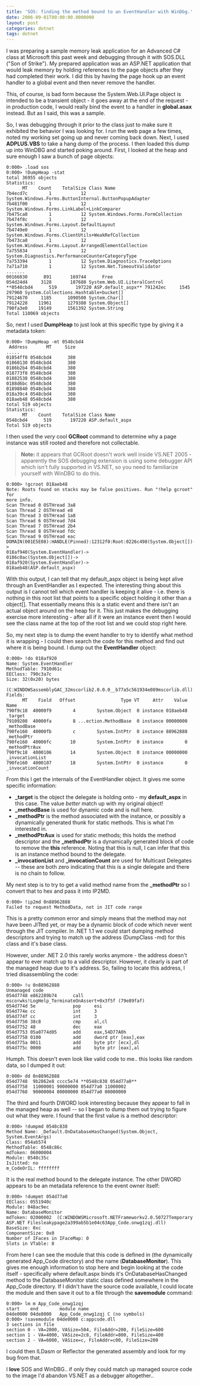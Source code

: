 ```yaml
---
title: 'SOS: finding the method bound to an EventHandler with WinDbg.'
date: 2006-09-01T00:00:00.0000000
layout: post
categories: dotnet
tags: dotnet
---
```


I was preparing a sample memory leak application for an Advanced C# class at Microsoft this past week and debugging through it with SOS.DLL ("Son of Strike"). My prepared application was an ASP.NET application that would leak memory by holding references to the page objects after they had completed their work. I did this by having the page hook up an event handler to a global event and then never remove the handler.  
  
This, of course, is bad form because the System.Web.UI.Page object is intended to be a transient object - it goes away at the end of the request - in production code, I would really bind the event to a handler in **global.asax** instead. But as I said, this was a sample.  
  
So, I was debugging through it prior to the class just to make sure it exhibited the behavior I was looking for. I run the web page a few times, noted my working set going up and never coming back down. Next, I used **ADPLUS.VBS** to take a hang dump of the process. I then loaded this dump up into WinDBG and started poking around. First, I looked at the heap and sure enough I saw a bunch of page objects:  

```output
0:000> .load sos
0:000> !DumpHeap -stat
total 36955 objects
Statistics:
      MT    Count    TotalSize Class Name
7b4ecd7c        1           12 System.Windows.Forms.ButtonInternal.ButtonPopupAdapter
7b481f00        1           12 System.Windows.Forms.LinkLabel+LinkComparer
7b475ca8        1           12 System.Windows.Forms.FormCollection
7b474f8c        1           12 System.Windows.Forms.Layout.DefaultLayout
7b4749e0        1           12 System.Windows.Forms.ClientUtils+WeakRefCollection
7b473ca8        1           12 System.Windows.Forms.Layout.ArrangedElementCollection
7a755834        1           12 System.Diagnostics.PerformanceCounterCategoryType
7a753394        1           12 System.Diagnostics.TraceOptions
7a71a710        1           12 System.Net.TimeoutValidator
.......
00166030      891       169744      Free
054d24d4     3128       187680 System.Web.UI.LiteralControl
**0548cbd4      519       197220 ASP.default_aspx** 791242ec     1545       297960 System.Collections.Hashtable+bucket[]
79124670     1185      1090500 System.Char[]
79124228    11961      1279380 System.Object[]
790fa3e0    19149      1561392 System.String
Total 110069 objects
```

So, next I used **DumpHeap** to just look at this specific type by giving it a metadata token:

```output
0:000> !DumpHeap -mt 0548cbd4        
 Address       MT     Size
.....     
01854ff0 0548cbd4      380     
01860130 0548cbd4      380     
0186b2b4 0548cbd4      380     
018773f8 0548cbd4      380     
01882538 0548cbd4      380     
0188d6bc 0548cbd4      380     
01898840 0548cbd4      380     
018a39c4 0548cbd4      380     
018aeb48 0548cbd4      380     
total 519 objects
Statistics:
      MT    Count    TotalSize Class Name
0548cbd4      519       197220 ASP.default_aspx
Total 519 objects
```

I then used the _very_ cool **GCRoot** command to determine why a page instance was still rooted and therefore not collectable.  

> **Note:** it appears that GCRoot doesn't work well inside VS.NET 2005 - apparently the SOS debugging extension is using some debugger API which isn't fully supported in VS.NET, so you need to familiarize yourself with WinDBG to do this.

```output
0:000> !gcroot 018aeb48 
Note: Roots found on stacks may be false positives. Run "!help gcroot" for
more info.
Scan Thread 0 OSTHread 3a8
Scan Thread 2 OSTHread e8
Scan Thread 3 OSTHread 1a8
Scan Thread 6 OSTHread 7d4
Scan Thread 7 OSTHread 2b4
Scan Thread 8 OSTHread fdc
Scan Thread 9 OSTHread eac
DOMAIN(001E5E08):HANDLE(Pinned):12312f0:Root:0226c498(System.Object[])->
018af940(System.EventHandler)->
0186c0ac(System.Object[])->
018af920(System.EventHandler)->
018aeb48(ASP.default_aspx)
```

With this output, I can tell that my default_aspx object is being kept alive through an EventHandler as I expected. The interesting thing about this output is I cannot tell which event handler is keeping it alive - i.e. there is nothing in this root list that points to a specific object holding it other than a object[]. That essentially means this is a static event and there isn't an actual object around on the heap for it. This just makes the debugging exercise more interesting - after all if it were an instance event then I would see the class name at the top of the root list and we could stop right here.  
  
So, my next step is to dump the event handler to try to identify what method it is wrapping - I could then search the code for this method and find out where it is being bound. I dump out the **EventHandler** object:

```output
0:000> !do 018af920
Name: System.EventHandler
MethodTable: 7910d61c
EEClass: 790c3a7c
Size: 32(0x20) bytes
 (C:WINDOWSassemblyGAC_32mscorlib2.0.0.0__b77a5c561934e089mscorlib.dll)
Fields:
      MT    Field   Offset                 Type VT     Attr    Value Name
790f9c18  40000f9        4        System.Object  0 instance 018aeb48 _target
79109208  40000fa        8 ...ection.MethodBase  0 instance 00000000 _methodBase
790fe160  40000fb        c        System.IntPtr  0 instance 88962888 _methodPtr
790fe160  40000fc       10        System.IntPtr  0 instance        0 _methodPtrAux
790f9c18  4000106       14        System.Object  0 instance 00000000 _invocationList
790fe160  4000107       18        System.IntPtr  0 instance        0 _invocationCount
```

From this I get the internals of the EventHandler object. It gives me some specific information:

- **_target** is the object the delegate is holding onto - my **default_aspx** in this case. The value _better_ match up with my original object!
- **_methodBase** is used for dynamic code and is null here.
- **_methodPtr** is the method associated with the instance, or possibly a dynamically generated thunk for static methods. This is what I'm interested in.
- **_methodPtrAux** is used for static methods; this holds the method descriptor and the **_methodPtr** is a dynamically generated block of code to remove the **this** reference. Noting that this is null, I can infer that this is an instance method bound to the delegate.
- **_invocationList** and **_invocationCount** are used for Multicast Delegates -- these are both zero indicating that this is a single delegate and there is no chain to follow.

My next step is to try to get a valid method name from the **_methodPtr** so I convert that to hex and pass it into IP2MD.

```output
0:000> !ip2md 0n88962888 
Failed to request MethodData, not in JIT code range
```

This is a pretty common error and simply means that the method may not have been JITted yet, or may be a dynamic block of code which never went through the JIT compiler. In .NET 1.1 we could start dumping method descriptors and trying to match up the address (DumpClass -md) for this class and it's base class.  
  
However, under .NET 2.0 this rarely works anymore - the address doesn't appear to ever match up to a valid descriptor. However, it clearly is part of the managed heap due to it's address. So, failing to locate this address, I tried disassembling the code:

```output
0:000> !u 0n88962888 
Unmanaged code
054d7748 e862289b74      call    mscorwks!LogHelp_TerminateOnAssert+0x3f5f (79e89faf)
054d774d 5e              pop     esi
054d774e cc              int     3
054d774f cc              int     3
054d7750 38c8            cmp     al,cl
054d7752 48              dec     eax
054d7753 05a0774d05      add     eax,54D77A0h
054d7758 0100            add     dword ptr [eax],eax
054d775a 0011            add     byte ptr [ecx],dl
054d775c 0000            add     byte ptr [eax],al
```

Humph. This doesn't even look like valid code to me.. this looks like random data, so I dumped it out:

```output
0:000> dd 0n88962888 
054d7748  9b2862e8 cccc5e74 **0548c838 054d77a0**
054d7758  11000001 90000000 054d77a0 11000002
054d7768  90000004 00000000 054d77a0 00000000
```

The third and fourth DWORD look interesting because they appear to fall in the managed heap as well -- so I began to dump them out trying to figure out what they were. I found that the first value is a method descriptor:

```output
0:000> !dumpmd 0548c838 
Method Name: _Default.OnDatabaseHasChanged(System.Object, System.EventArgs)
Class: 054ab574
MethodTable: 0548c86c
mdToken: 06000004
Module: 0548c35c
IsJitted: no
m_CodeOrIL: ffffffff
```

It is the real method bound to the delegate instance. The other DWORD appears to be an metadata reference to the event owner itself:

```output
0:000> !dumpmt 054d77a0
EEClass: 0551940c
Module: 048ac9ec
Name: DatabaseMonitor
mdToken: 02000002  (C:WINDOWSMicrosoft.NETFrameworkv2.0.50727Temporary ASP.NET Filesleakypage2a399ab5b1e04c63App_Code.onwg1zqj.dll)
BaseSize: 0xc
ComponentSize: 0x0
Number of IFaces in IFaceMap: 0
Slots in VTable: 8
```

From here I can see the module that this code is defined in (the dynamically generated App_Code directory) and the name (**DatabaseMonitor**). This gives me enough information to stop here and begin looking at the code itself - specifically where default.aspx binds it's OnDatabaseHasChanged method to the DatabaseMonitor static class defined somewhere in the App_Code directory. If I didn't have the source code available, I could locate the module and then save it out to a file through the **savemodule** command:

```output
0:000> lm m App_Code_onwg1zqj
start    end        module name
04de0000 04de8000   App_Code_onwg1zqj C (no symbols)           
0:000> !savemodule 04de0000 c:appcode.dll
3 sections in file
section 0 - VA=2000, VASize=504, FileAddr=200, FileSize=600
section 1 - VA=4000, VASize=2c8, FileAddr=800, FileSize=400
section 2 - VA=6000, VASize=c, FileAddr=c00, FileSize=200
```

I could then ILDasm or Reflector the generated assembly and look for my bug from that.  
  
I **love** SOS and WinDBG.. if only they could match up managed source code to the image I'd abandon VS.NET as a debugger altogether..
